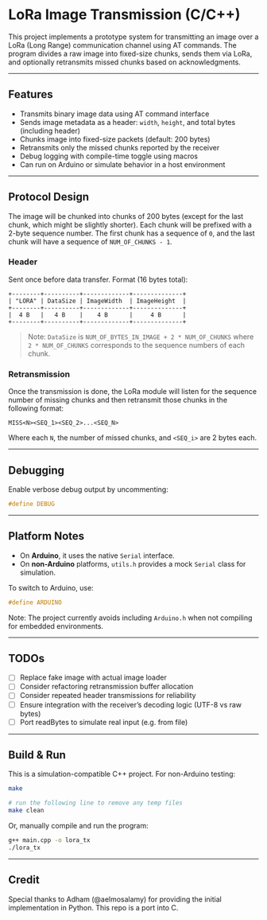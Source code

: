 # LoRa Image Transmission (C/C++)

This project implements a prototype system for transmitting an image over a LoRa (Long Range) communication channel using AT commands. The program divides a raw image into fixed-size chunks, sends them via LoRa, and optionally retransmits missed chunks based on acknowledgments.

---

## Features

- Transmits binary image data using AT command interface
- Sends image metadata as a header: `width`, `height`, and total bytes (including header)
- Chunks image into fixed-size packets (default: 200 bytes)
- Retransmits only the missed chunks reported by the receiver
- Debug logging with compile-time toggle using macros
- Can run on Arduino or simulate behavior in a host environment

---

## Protocol Design

The image will be chunked into chunks of 200 bytes (except for the last chunk, which might be slightly shorter). Each chunk will be prefixed with a 2-byte sequence number. The first chunk has a sequence of `0`, and the last chunk will have a sequence of `NUM_OF_CHUNKS - 1`.

### Header

Sent once before data transfer. Format (16 bytes total):

```
+--------+----------+-------------+--------------+
| "LORA" | DataSize | ImageWidth  | ImageHeight  |
+--------+----------+-------------+--------------+
|  4 B   |   4 B    |    4 B      |     4 B      |
+--------+----------+-------------+--------------+
```

> Note: `DataSize` is `NUM_OF_BYTES_IN_IMAGE + 2 * NUM_OF_CHUNKS` where `2 * NUM_OF_CHUNKS` corresponds to the sequence numbers of each chunk.

### Retransmission

Once the transmission is done, the LoRa module will listen for the sequence number of missing chunks and then retransmit those chunks in the following format:

```
MISS<N><SEQ_1><SEQ_2>...<SEQ_N>
```

Where each `N`, the number of missed chunks, and `<SEQ_i>` are 2 bytes each.

---

## Debugging

Enable verbose debug output by uncommenting:

```c
#define DEBUG
```

---

## Platform Notes

- On **Arduino**, it uses the native `Serial` interface.
- On **non-Arduino** platforms, `utils.h` provides a mock `Serial` class for simulation.

To switch to Arduino, use:

```c
#define ARDUINO
```

Note: The project currently avoids including `Arduino.h` when not compiling for embedded environments.

---

## TODOs

- [ ] Replace fake image with actual image loader
- [ ] Consider refactoring retransmission buffer allocation
- [ ] Consider repeated header transmissions for reliability
- [ ] Ensure integration with the receiver’s decoding logic (UTF-8 vs raw bytes)
- [ ] Port readBytes to simulate real input (e.g. from file)

---

## Build & Run

This is a simulation-compatible C++ project. For non-Arduino testing:

```bash
make

# run the following line to remove any temp files
make clean
```

Or, manually compile and run the program:

```bash
g++ main.cpp -o lora_tx
./lora_tx
```

---

## Credit

Special thanks to Adham (@aelmosalamy) for providing the initial implementation in Python. This repo is a port into C.
